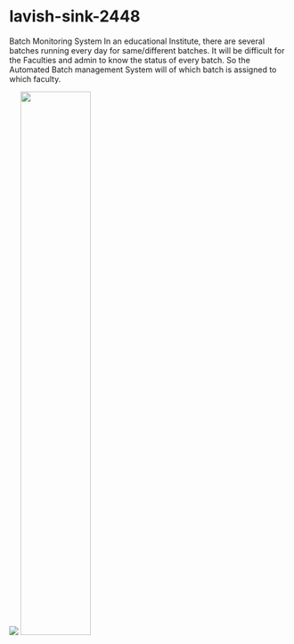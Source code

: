 # lavish-sink-2448

Batch Monitoring System
In an educational Institute, there are several batches running every day for
same/different batches. It will be difficult for the Faculties and admin to know the status
of every batch. So the Automated Batch management System will of which batch is
assigned to which faculty.

<img src="https://github.com/vivekmohansingh27/lavish-sink-2448/blob/main/ER-Diagram_image.png?raw=true">
<img width="50%" src="https://github.com/vivekmohansingh27/lavish-sink-2448/blob/main/flowChart.png?raw=true">
